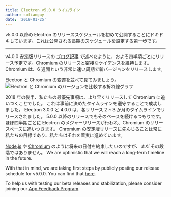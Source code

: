 ```yaml
---
title: Electron v5.0.0 タイムライン
author: sofianguy
date: '2019-01-25'
---
```


v5.0.0 以降の Electron のリリーススケジュールを初めて公開することにドキドキしています。これは公開される長期のスケジュールを設定する第一歩です。

---

v4.0.0 安定版リリースの [ブログ記事](https://electronjs.org/blog/electron-4-0#whats-next) で述べたように、およそ四半期ごとにリリース予定です。Chromium のリリースと密接なケイデンスを維持します。 Chromium は、6 週間という非常に速い周期で新バージョンをリリースします。

Electron と Chromium の変遷を並べて見てみましょう。
<img src="https://user-images.githubusercontent.com/2138661/51714676-db167080-1fea-11e9-8f10-fab1aa51993e.png" alt="Electron と Chromium のバージョンを比較する折れ線グラフ" />

2018 年の後半、私たちの最優先事項は、より早くリリースして Chromium に追いつくことでした。 これは事前に決めたタイムラインを遵守することで成功しました。 Electron 3.0.0 と 4.0.0 は、各リリース 2 ~ 3 か月のタイムラインでリリースされました。 5.0.0 以降のリリースでもそのペースを続けるつもりです。 ほぼ四半期ごとに Electron のメジャーリリースが行われ、Chromium のリリースペースに追いつきます。 Chromium の安定版リリースに先んじることは常に私たちの目標であり、私たちはそれを着実に進めています。

[Node.js](https://github.com/nodejs/Release) や [Chromium](https://chromiumdash.appspot.com/schedule) のように将来の日付を約束したいのですが、_まだ_ その段階ではありません。 We are optimistic that we will reach a long-term timeline in the future.

With that in mind, we are taking first steps by publicly posting our release schedule for v5.0.0. You can find that [here](https://electronjs.org/docs/tutorial/electron-timelines).

To help us with testing our beta releases and stabilization, please consider joining our [App Feedback Program](https://electronjs.org/blog/app-feedback-program).
